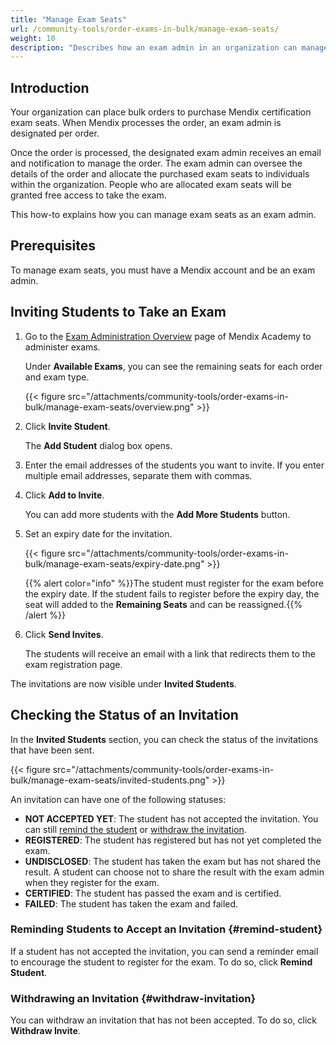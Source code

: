 ```yaml
---
title: "Manage Exam Seats"
url: /community-tools/order-exams-in-bulk/manage-exam-seats/
weight: 10
description: "Describes how an exam admin in an organization can manage exam seats."
---
```


## Introduction

Your  organization can place bulk orders to purchase Mendix certification exam seats. When Mendix processes the order, an exam admin is designated per order. 

Once the order is processed, the designated exam admin receives an email and notification to manage the order. The exam admin can oversee the details of the order and allocate the purchased exam seats to individuals within the organization. People who are allocated exam seats will be granted free access to take the exam.

This how-to explains how you can manage exam seats as an exam admin.

## Prerequisites

To manage exam seats, you must have a Mendix account and be an exam admin.

## Inviting Students to Take an Exam

1. Go to the [Exam Administration Overview](https://academy.mendix.com/link/examadmin) page of Mendix Academy to administer exams.

    Under **Available Exams**, you can see the remaining seats for each order and exam type.

    {{< figure src="/attachments/community-tools/order-exams-in-bulk/manage-exam-seats/overview.png" >}}

2. Click **Invite Student**.

    The **Add Student** dialog box opens.

3. Enter the email addresses of the students you want to invite. If you enter multiple email addresses, separate them with commas.

4. Click **Add to Invite**.

    You can add more students with the **Add More Students** button.

5. Set an expiry date for the invitation. 

   {{< figure src="/attachments/community-tools/order-exams-in-bulk/manage-exam-seats/expiry-date.png" >}}

   {{% alert color="info" %}}The student must register for the exam before the expiry date. If the student fails to register before the expiry day, the seat will added to the **Remaining Seats** and can be reassigned.{{% /alert %}}

6. Click **Send Invites**.

    The students will receive an email with a link that redirects them to the exam registration page.

The invitations are now visible under **Invited Students**.

## Checking the Status of an Invitation

In the **Invited Students** section, you can check the status of the invitations that have been sent.

{{< figure src="/attachments/community-tools/order-exams-in-bulk/manage-exam-seats/invited-students.png" >}}

An invitation can have one of the following statuses:

- **NOT ACCEPTED YET**: The student has not accepted the invitation. You can still [remind the student](#remind-student) or [withdraw the invitation](#withdraw-invitation).
- **REGISTERED**: The student has registered but has not yet completed the exam.
- **UNDISCLOSED**: The student has taken the exam but has not shared the result. A student can choose not to share the result with the exam admin when they register for the exam.
- **CERTIFIED**: The student has passed the exam and is certified.
- **FAILED**: The student has taken the exam and failed. 

### Reminding Students to Accept an Invitation {#remind-student}

If a student has not accepted the invitation, you can send a reminder email to encourage the student to register for the exam. To do so, click **Remind Student**.

### Withdrawing an Invitation {#withdraw-invitation}

You can withdraw an invitation that has not been accepted. To do so, click **Withdraw Invite**.
